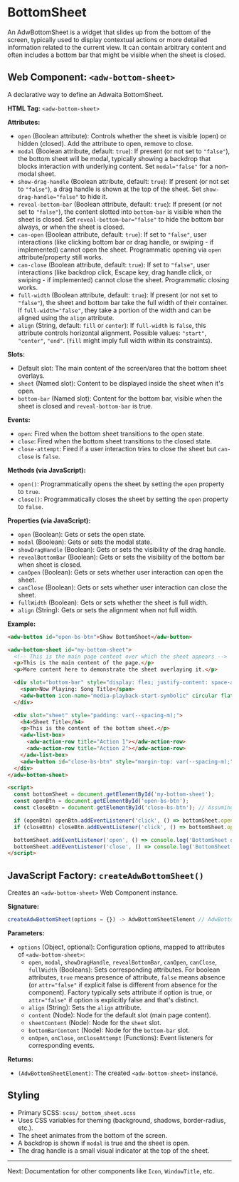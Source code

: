 # BottomSheet

An AdwBottomSheet is a widget that slides up from the bottom of the screen, typically used to display contextual actions or more detailed information related to the current view. It can contain arbitrary content and often includes a bottom bar that might be visible when the sheet is closed.

## Web Component: `<adw-bottom-sheet>`

A declarative way to define an Adwaita BottomSheet.

**HTML Tag:** `<adw-bottom-sheet>`

**Attributes:**

*   `open` (Boolean attribute): Controls whether the sheet is visible (open) or hidden (closed). Add the attribute to open, remove to close.
*   `modal` (Boolean attribute, default: `true`): If present (or not set to `"false"`), the bottom sheet will be modal, typically showing a backdrop that blocks interaction with underlying content. Set `modal="false"` for a non-modal sheet.
*   `show-drag-handle` (Boolean attribute, default: `true`): If present (or not set to `"false"`), a drag handle is shown at the top of the sheet. Set `show-drag-handle="false"` to hide it.
*   `reveal-bottom-bar` (Boolean attribute, default: `true`): If present (or not set to `"false"`), the content slotted into `bottom-bar` is visible when the sheet is closed. Set `reveal-bottom-bar="false"` to hide the bottom bar always, or when the sheet is closed.
*   `can-open` (Boolean attribute, default: `true`): If set to `"false"`, user interactions (like clicking bottom bar or drag handle, or swiping - if implemented) cannot open the sheet. Programmatic opening via `open` attribute/property still works.
*   `can-close` (Boolean attribute, default: `true`): If set to `"false"`, user interactions (like backdrop click, Escape key, drag handle click, or swiping - if implemented) cannot close the sheet. Programmatic closing works.
*   `full-width` (Boolean attribute, default: `true`): If present (or not set to `"false"`), the sheet and bottom bar take the full width of their container. If `full-width="false"`, they take a portion of the width and can be aligned using the `align` attribute.
*   `align` (String, default: `fill` or `center`): If `full-width` is `false`, this attribute controls horizontal alignment. Possible values: `"start"`, `"center"`, `"end"`. (`fill` might imply full width within its constraints).

**Slots:**

*   Default slot: The main content of the screen/area that the bottom sheet overlays.
*   `sheet` (Named slot): Content to be displayed inside the sheet when it's open.
*   `bottom-bar` (Named slot): Content for the bottom bar, visible when the sheet is closed and `reveal-bottom-bar` is true.

**Events:**

*   `open`: Fired when the bottom sheet transitions to the open state.
*   `close`: Fired when the bottom sheet transitions to the closed state.
*   `close-attempt`: Fired if a user interaction tries to close the sheet but `can-close` is `false`.

**Methods (via JavaScript):**

*   `open()`: Programmatically opens the sheet by setting the `open` property to `true`.
*   `close()`: Programmatically closes the sheet by setting the `open` property to `false`.

**Properties (via JavaScript):**
*   `open` (Boolean): Gets or sets the open state.
*   `modal` (Boolean): Gets or sets the modal state.
*   `showDragHandle` (Boolean): Gets or sets the visibility of the drag handle.
*   `revealBottomBar` (Boolean): Gets or sets the visibility of the bottom bar when sheet is closed.
*   `canOpen` (Boolean): Gets or sets whether user interaction can open the sheet.
*   `canClose` (Boolean): Gets or sets whether user interaction can close the sheet.
*   `fullWidth` (Boolean): Gets or sets whether the sheet is full width.
*   `align` (String): Gets or sets the alignment when not full width.


**Example:**

```html
<adw-button id="open-bs-btn">Show BottomSheet</adw-button>

<adw-bottom-sheet id="my-bottom-sheet">
  <!-- This is the main page content over which the sheet appears -->
  <p>This is the main content of the page.</p>
  <p>More content here to demonstrate the sheet overlaying it.</p>

  <div slot="bottom-bar" style="display: flex; justify-content: space-around; align-items: center; padding: var(--spacing-xs);">
    <span>Now Playing: Song Title</span>
    <adw-button icon-name="media-playback-start-symbolic" circular flat title="Play"></adw-button>
  </div>

  <div slot="sheet" style="padding: var(--spacing-m);">
    <h4>Sheet Title</h4>
    <p>This is the content of the bottom sheet.</p>
    <adw-list-box>
      <adw-action-row title="Action 1"></adw-action-row>
      <adw-action-row title="Action 2"></adw-action-row>
    </adw-list-box>
    <adw-button id="close-bs-btn" style="margin-top: var(--spacing-m);">Close Sheet</adw-button>
  </div>
</adw-bottom-sheet>

<script>
  const bottomSheet = document.getElementById('my-bottom-sheet');
  const openBtn = document.getElementById('open-bs-btn');
  const closeBtn = document.getElementById('close-bs-btn'); // Assuming this button is inside the sheet slot

  if (openBtn) openBtn.addEventListener('click', () => bottomSheet.open = true);
  if (closeBtn) closeBtn.addEventListener('click', () => bottomSheet.open = false);

  bottomSheet.addEventListener('open', () => console.log('BottomSheet opened'));
  bottomSheet.addEventListener('close', () => console.log('BottomSheet closed'));
</script>
```

## JavaScript Factory: `createAdwBottomSheet()`

Creates an `<adw-bottom-sheet>` Web Component instance.

**Signature:**
```javascript
createAdwBottomSheet(options = {}) -> AdwBottomSheetElement // AdwBottomSheetElement is the class for <adw-bottom-sheet>
```

**Parameters:**
*   `options` (Object, optional): Configuration options, mapped to attributes of `<adw-bottom-sheet>`:
    *   `open`, `modal`, `showDragHandle`, `revealBottomBar`, `canOpen`, `canClose`, `fullWidth` (Booleans): Sets corresponding attributes. For boolean attributes, `true` means presence of attribute, `false` means absence (or `attr="false"` if explicit false is different from absence for the component). Factory typically sets attribute if option is true, or `attr="false"` if option is explicitly false and that's distinct.
    *   `align` (String): Sets the `align` attribute.
    *   `content` (Node): Node for the default slot (main page content).
    *   `sheetContent` (Node): Node for the `sheet` slot.
    *   `bottomBarContent` (Node): Node for the `bottom-bar` slot.
    *   `onOpen`, `onClose`, `onCloseAttempt` (Functions): Event listeners for corresponding events.

**Returns:**
*   `(AdwBottomSheetElement)`: The created `<adw-bottom-sheet>` instance.

## Styling

*   Primary SCSS: `scss/_bottom_sheet.scss`
*   Uses CSS variables for theming (background, shadows, border-radius, etc.).
*   The sheet animates from the bottom of the screen.
*   A backdrop is shown if `modal` is true and the sheet is open.
*   The drag handle is a small visual indicator at the top of the sheet.
---
Next: Documentation for other components like `Icon`, `WindowTitle`, etc.
